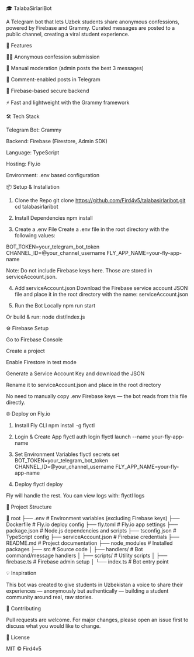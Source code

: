 🎓 TalabaSirlariBot

A Telegram bot that lets Uzbek students share anonymous confessions, powered by Firebase and Grammy. Curated messages are posted to a public channel, creating a viral student experience.

🚀 Features

🧑‍🎓 Anonymous confession submission

🧠 Manual moderation (admin posts the best 3 messages)

💬 Comment-enabled posts in Telegram

🔐 Firebase-based secure backend

⚡ Fast and lightweight with the Grammy framework

🛠️ Tech Stack

Telegram Bot: Grammy

Backend: Firebase (Firestore, Admin SDK)

Language: TypeScript

Hosting: Fly.io

Environment: .env based configuration

📦 Setup & Installation

1. Clone the Repo
git clone https://github.com/Fird4v5/talabasirlaribot.git
cd talabasirlaribot

2. Install Dependencies
npm install

3. Create a .env File
Create a .env file in the root directory with the following values:

BOT_TOKEN=your_telegram_bot_token
CHANNEL_ID=@your_channel_username
FLY_APP_NAME=your-fly-app-name

Note: Do not include Firebase keys here. Those are stored in serviceAccount.json.

4. Add serviceAccount.json
Download the Firebase service account JSON file and place it in the root directory with the name:
serviceAccount.json

5. Run the Bot Locally
npm run start

Or build & run:
node dist/index.js

⚙️ Firebase Setup

Go to Firebase Console

Create a project

Enable Firestore in test mode

Generate a Service Account Key and download the JSON

Rename it to serviceAccount.json and place in the root directory

No need to manually copy .env Firebase keys — the bot reads from this file directly.

🌐 Deploy on Fly.io

1. Install Fly CLI
npm install -g flyctl

2. Login & Create App
flyctl auth login
flyctl launch --name your-fly-app-name

3. Set Environment Variables
flyctl secrets set BOT_TOKEN=your_telegram_bot_token 
                   CHANNEL_ID=@your_channel_username 
                   FLY_APP_NAME=your-fly-app-name

4. Deploy
flyctl deploy

Fly will handle the rest. You can view logs with:
flyctl logs

📁 Project Structure

📁 root
├── .env                     # Environment variables (excluding Firebase keys)
├── Dockerfile               # Fly.io deploy config
├── fly.toml                 # Fly.io app settings
├── package.json             # Node.js dependencies and scripts
├── tsconfig.json            # TypeScript config
├── serviceAccount.json      # Firebase credentials
├── README.md                # Project documentation
├── node_modules             # Installed packages
├── src                      # Source code
│   ├── handlers/            # Bot command/message handlers
│   ├── scripts/             # Utility scripts
│   ├── firebase.ts          # Firebase admin setup
│   └── index.ts             # Bot entry point


💡 Inspiration

This bot was created to give students in Uzbekistan a voice to share their experiences — anonymously but authentically — building a student community around real, raw stories.

🙌 Contributing

Pull requests are welcome. For major changes, please open an issue first to discuss what you would like to change.

📄 License

MIT © Fird4v5